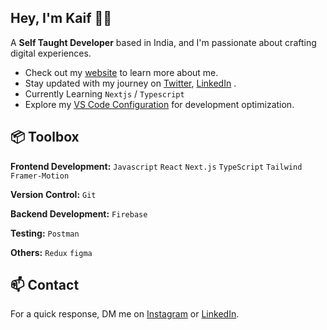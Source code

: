 ## Hey, I'm Kaif 👋🏽 

A __Self Taught Developer__ based in India, and I'm passionate about crafting digital experiences. 

- Check out my [website](https://kaif-reactportfolio.vercel.app/) to learn more about me.
- Stay updated with my journey on [Twitter](https://twitter.com/Shaikhkaif), [LinkedIn](https://www.linkedin.com/in/shaikh-kaif-62ba3725b/) .
- Currently Learning `Nextjs` / `Typescript`
- Explore my [VS Code Configuration](https://github.com/sk-kaif/.vsCode) for development optimization.

  
## 📦 Toolbox

**Frontend Development:** `Javascript` `React` `Next.js` `TypeScript` `Tailwind` `Framer-Motion`
 
**Version Control:** `Git`  

**Backend Development:** `Firebase`

**Testing:** `Postman` 

**Others:** `Redux` `figma`
 

## 📫 Contact

 For a quick response, DM me on [Instagram](https://www.instagram.com/shaikhhkaaif/) or [LinkedIn](https://www.linkedin.com/in/shaikh-kaif-62ba3725b/). 
 
